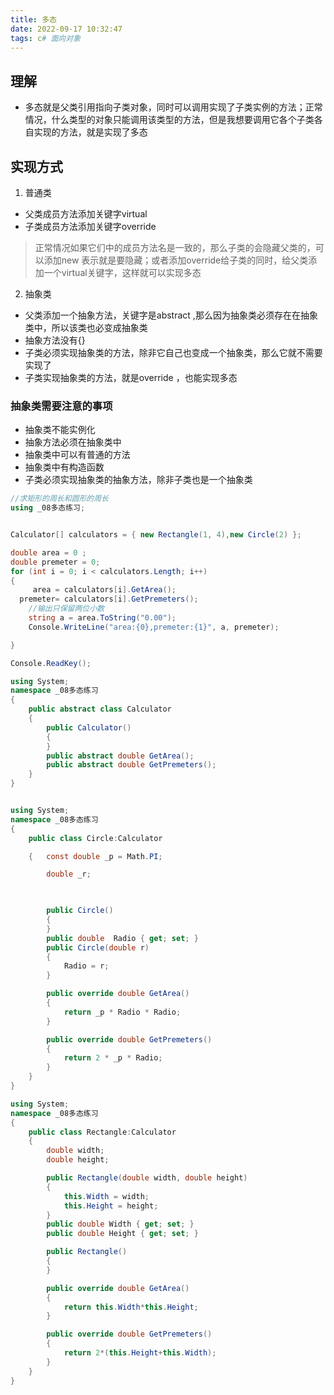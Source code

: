 ```yaml
---
title: 多态
date: 2022-09-17 10:32:47
tags: c# 面向对象
---
```

## 理解
- 多态就是父类引用指向子类对象，同时可以调用实现了子类实例的方法；正常情况，什么类型的对象只能调用该类型的方法，但是我想要调用它各个子类各自实现的方法，就是实现了多态

## 实现方式
1. 普通类
- 父类成员方法添加关键字virtual
- 子类成员方法添加关键字override
> 正常情况如果它们中的成员方法名是一致的，那么子类的会隐藏父类的，可以添加new 表示就是要隐藏；或者添加override给子类的同时，给父类添加一个virtual关键字，这样就可以实现多态
2. 抽象类
- 父类添加一个抽象方法，关键字是abstract ,那么因为抽象类必须存在在抽象类中，所以该类也必变成抽象类
- 抽象方法没有{}
- 子类必须实现抽象类的方法，除非它自己也变成一个抽象类，那么它就不需要实现了
- 子类实现抽象类的方法，就是override ，也能实现多态

### 抽象类需要注意的事项
- 抽象类不能实例化
- 抽象方法必须在抽象类中
- 抽象类中可以有普通的方法
- 抽象类中有构造函数
- 子类必须实现抽象类的抽象方法，除非子类也是一个抽象类

```csharp
//求矩形的周长和圆形的周长
using _08多态练习;


Calculator[] calculators = { new Rectangle(1, 4),new Circle(2) };

double area = 0 ;
double premeter = 0;
for (int i = 0; i < calculators.Length; i++)
{
     area = calculators[i].GetArea();
  premeter= calculators[i].GetPremeters();
    //输出只保留两位小数
    string a = area.ToString("0.00");
    Console.WriteLine("area:{0},premeter:{1}", a, premeter);

}

Console.ReadKey();

using System;
namespace _08多态练习
{
    public abstract class Calculator
    {
        public Calculator()
        {
        }
        public abstract double GetArea();
        public abstract double GetPremeters();
    }
}


using System;
namespace _08多态练习
{
    public class Circle:Calculator

    {   const double _p = Math.PI;

        double _r;
       


        public Circle()
        {
        }
        public double  Radio { get; set; }
        public Circle(double r)
        {
            Radio = r;
        }

        public override double GetArea()
        {
            return _p * Radio * Radio;
        }

        public override double GetPremeters()
        {
            return 2 * _p * Radio;
        }
    }
}

using System;
namespace _08多态练习
{
    public class Rectangle:Calculator
    {
        double width;
        double height;

        public Rectangle(double width, double height)
        {
            this.Width = width;
            this.Height = height;
        }
        public double Width { get; set; }
        public double Height { get; set; }

        public Rectangle()
        {
        }

        public override double GetArea()
        {
            return this.Width*this.Height;
        }

        public override double GetPremeters()
        {
            return 2*(this.Height+this.Width);
        }
    }
}



```